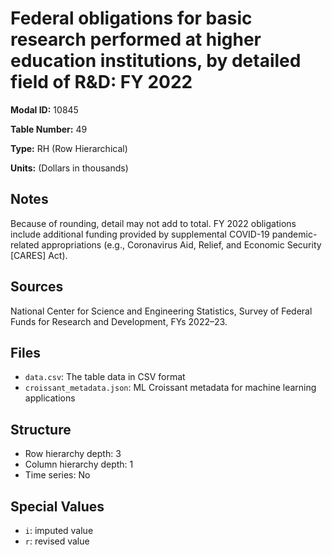 # Federal obligations for basic research performed at higher education institutions, by detailed field of R&D: FY 2022

**Modal ID:** 10845

**Table Number:** 49

**Type:** RH (Row Hierarchical)

**Units:** (Dollars in thousands)

## Notes

Because of rounding, detail may not add to total. FY 2022 obligations include additional funding provided by supplemental COVID-19 pandemic-related appropriations (e.g., Coronavirus Aid, Relief, and Economic Security [CARES] Act).

## Sources

National Center for Science and Engineering Statistics, Survey of Federal Funds for Research and Development, FYs 2022–23.

## Files

- `data.csv`: The table data in CSV format
- `croissant_metadata.json`: ML Croissant metadata for machine learning applications

## Structure

- Row hierarchy depth: 3
- Column hierarchy depth: 1
- Time series: No

## Special Values

- `i`: imputed value
- `r`: revised value
